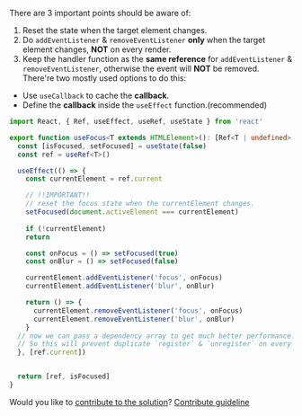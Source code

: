 There are 3 important points should be aware of:
1. Reset the state when the target element changes.
2. Do `addEventListener` & `removeEventListener` **only** when the target element changes, **NOT** on every render.
3. Keep the handler function as the **same reference** for `addEventListener` & `removeEventListener`, otherwise the event will **NOT** be removed. There're two mostly used options to do this:
  - Use `useCallback` to cache the **callback**.
  - Define the **callback** inside the `useEffect` function.(recommended)

```ts
import React, { Ref, useEffect, useRef, useState } from 'react'

export function useFocus<T extends HTMLElement>(): [Ref<T | undefined>, boolean] {
  const [isFocused, setFocused] = useState(false)
  const ref = useRef<T>()

  useEffect(() => {
    const currentElement = ref.current

    // !!IMPORTANT!! 
    // reset the focus state when the currentElement changes.
    setFocused(document.activeElement === currentElement)
  
    if (!currentElement)
    return

    const onFocus = () => setFocused(true)
    const onBlur = () => setFocused(false)

    currentElement.addEventListener('focus', onFocus)
    currentElement.addEventListener('blur', onBlur)

    return () => {
      currentElement.removeEventListener('focus', onFocus)
      currentElement.removeEventListener('blur', onBlur)
    }
  // now we can pass a dependency array to get much better performance.
  // So this will prevent duplicate `register` & `unregister` on every render. (which is widely appeared at the discuss)
  }, [ref.current])


  return [ref, isFocused]
}
```

Would you like to [contribute to the solution](https://github.com/BFEdev/BFE.dev-solutions/blob/main/react/usefocus_en.md)? [Contribute guideline](https://github.com/BFEdev/BFE.dev-solutions#how-to-contribute)
